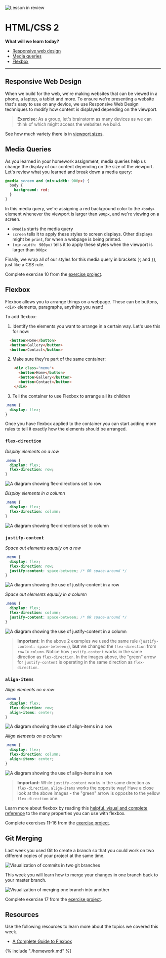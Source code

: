 ![Lesson in review](https://img.shields.io/badge/status-review-orange.svg)

# HTML/CSS 2

**What will we learn today?**

* [Responsive web design](#responsive-web-design)
* [Media queries](#media-queries)
* [Flexbox](#flexbox)

---

## Responsive Web Design

When we build for the web, we're making websites that can be viewed in a phone, a laptop, a tablet and more. To ensure we're presenting a website that's easy to use on any device, we use Responsive Web Design techniques to modify how content is displayed depending on the viewport.

> **Exercise:** As a group, let's brainstorm as many devices as we can think of which might access the websites we build.

See how much variety there is in [viewport sizes](https://decadecity.net/blog/2014/08/19/a-device-agnostic-approach-to-inlining-css).

## Media Queries

As you learned in your homework assignment, media queries help us change the display of our content depending on the size of the viewport. Let's review what you learned and break down a media query:

```css
@media screen and (min-width: 900px) {
  body {
    background: red;
  }
}
```

In this media query, we're assigning a red background color to the `<body>` element whenever the viewport is larger than `900px`, and we're viewing on a screen.

* `@media` starts the media query
* `screen` tells it to apply these styles to screen displays. Other displays
  might be `print`, for when a webpage is being printed.
* `(min-width: 900px)` tells it to apply these styles when the viewport is
  larger than `900px`

Finally, we wrap all of our styles for this media query in brackets (`{` and `}`), just like a CSS rule.

Complete exercise 10 from the [exercise project](https://github.com/CodeYourFuture/html-css-git-exercises).

## Flexbox

Flexbox allows you to arrange things on a webpage. These can be buttons, `<div>` elements, paragraphs, anything you want!

To add flexbox:
  1. Identify the elements you want to arrange in a certain way. Let's use this for now:
  ```html
    <button>Home</button>
    <button>Gallery</button>
    <button>Contact</button>
  ```
  2. Make sure they're part of the same container:

```html
    <div class="menu">
      <button>Home</button>
      <button>Gallery</button>
      <button>Contact</button>
    </div>
  ```

  3. Tell the container to use Flexbox to arrange all its children

```css
.menu {
  display: flex;
}
```

Once you have flexbox applied to the container you can start adding more rules to tell it exactly how the elements should be arranged.

### `flex-direction`

*Display elements on a row*

```css
.menu {
  display: flex;
  flex-direction: row;
}
```

![A diagram showing flex-directions set to row](../assets/example-flex-direction-row.png)

*Display elements in a column*

```css
.menu {
  display: flex;
  flex-direction: column;
}
```

![A diagram showing flex-directions set to column](../assets/example-flex-direction-column.png)

### `justify-content`

*Space out elements equally on a row*
```css
.menu {
  display: flex;
  flex-direction: row;
  justify-content: space-between; /* OR space-around */
}
```

![A diagram showing the use of justify-content in a row](../assets/example-justify-content-row.png)

*Space out elements equally in a column*
```css
.menu {
  display: flex;
  flex-direction: column;
  justify-content: space-between; /* OR space-around */
}
```

![A diagram showing the use of justify-content in a column](../assets/example-justify-content-column.png)

> **Important:** In the above 2 examples we used the same rule (`justify-content: space-between;`), **but** we changed the `flex-direction` from `row` to `column`. Notice how `justify-content` works in the same direction as `flex-direction`. In the images above, the "green" arrow for `justify-content` is operating in the same direction as `flex-direction`.

### `align-items`

*Align elements on a row*
```css
.menu {
  display: flex;
  flex-direction: row;
  align-items: center;
}
```

![A diagram showing the use of align-items in a row](../assets/example-align-items-row.png)

*Align elements on a column*
```css
.menu {
  display: flex;
  flex-direction: column;
  align-items: center;
}
```

![A diagram showing the use of align-items in a row](../assets/example-align-items-column.png)

> **Important:** While `justify-content` works in the same direction as `flex-direction`, `align-items` works the opposite way! Have a close look at the above images - the "green" arrow is opposite to the yellow `flex-direction` one.

Learn more about flexbox by reading this [helpful, visual and complete reference](https://css-tricks.com/snippets/css/a-guide-to-flexbox/) to the many properties you can use with flexbox.

Complete exercises 11-16 from the [exercise project](https://github.com/CodeYourFuture/html-css-git-exercises).


## Git Merging

Last week you used Git to create a branch so that you could work on two different copies of your project at the same time.

![Visualization of commits in two git branches](../assets/git-branch-3.png)

This week you will learn how to merge your changes in one branch back to your master branch.

![Visualization of merging one branch into another](../assets/git-merge.png)

Complete exercise 17 from the [exercise project](https://github.com/CodeYourFuture/html-css-git-exercises).

## Resources

Use the following resources to learn more about the topics we covered this week.

- [A Complete Guide to Flexbox](https://css-tricks.com/snippets/css/a-guide-to-flexbox/)

{% include "./homework.md" %}
